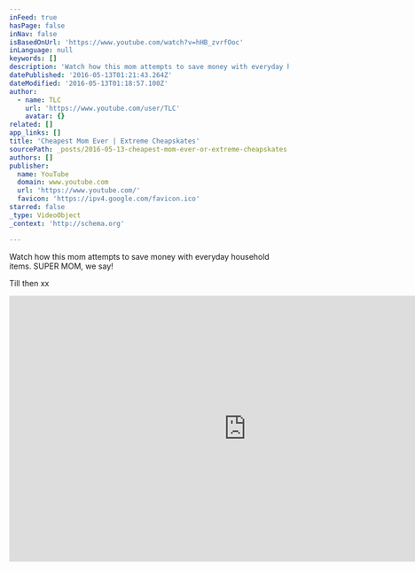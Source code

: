 ```yaml
---
inFeed: true
hasPage: false
inNav: false
isBasedOnUrl: 'https://www.youtube.com/watch?v=hHB_zvrfOoc'
inLanguage: null
keywords: []
description: 'Watch how this mom attempts to save money with everyday household items. SUPER MOM, we say!'
datePublished: '2016-05-13T01:21:43.264Z'
dateModified: '2016-05-13T01:18:57.100Z'
author:
  - name: TLC
    url: 'https://www.youtube.com/user/TLC'
    avatar: {}
related: []
app_links: []
title: 'Cheapest Mom Ever | Extreme Cheapskates'
sourcePath: _posts/2016-05-13-cheapest-mom-ever-or-extreme-cheapskates.md
authors: []
publisher:
  name: YouTube
  domain: www.youtube.com
  url: 'https://www.youtube.com/'
  favicon: 'https://ipv4.google.com/favicon.ico'
starred: false
_type: VideoObject
_context: 'http://schema.org'

---
```

Watch how this mom attempts to save money with everyday household items. SUPER MOM, we say!

Till then xx

<iframe src="https://cdn.embedly.com/widgets/media.html?src=https%3A%2F%2Fwww.youtube.com%2Fembed%2FhHB_zvrfOoc%3Ffeature%3Doembed&amp;url=http%3A%2F%2Fwww.youtube.com%2Fwatch%3Fv%3DhHB_zvrfOoc&amp;image=https%3A%2F%2Fi.ytimg.com%2Fvi%2FhHB_zvrfOoc%2Fhqdefault.jpg&amp;key=b7d04c9b404c499eba89ee7072e1c4f7&amp;type=text%2Fhtml&amp;schema=youtube" width="854" height="480" scrolling="no" frameborder="0" allowfullscreen="" style=""></iframe>